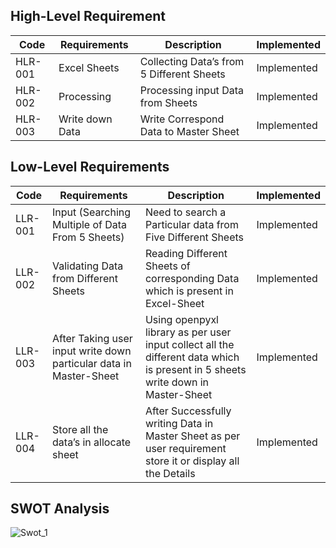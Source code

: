 

## High-Level Requirement
 
Code|Requirements|Description|Implemented
----|------------|-----------|------------
HLR-001|Excel Sheets |Collecting Data’s from 5 Different Sheets|Implemented 
HLR-002|Processing | Processing input Data from Sheets|Implemented 
HLR-003|Write down Data |  Write Correspond Data to Master Sheet|Implemented 



## Low-Level Requirements

Code|Requirements|Description|Implemented
----|------------|-----------|------------
LLR-001|Input (Searching Multiple of Data From 5 Sheets)|Need to search a Particular data from Five Different Sheets|Implemented
LLR-002|Validating Data from Different Sheets|Reading Different Sheets of corresponding Data which is present in Excel-Sheet|Implemented
LLR-003|After Taking user input write down particular data in Master-Sheet|Using openpyxl library as per user input collect all the different data which is present in 5 sheets write down in Master-Sheet  |Implemented
LLR-004|Store all the data’s in allocate sheet|After Successfully writing Data in Master Sheet as per user requirement store it or display all the Details |Implemented



## SWOT Analysis 

![Swot_1](https://user-images.githubusercontent.com/78853902/111622599-67a9cb80-880f-11eb-8fa7-23e9c2264eb9.PNG)









